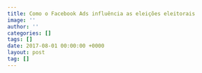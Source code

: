 ```yaml
---
title: Como o Facebook Ads influência as eleições eleitorais
image: ''
author: ''
categories: []
tags: []
date: 2017-08-01 00:00:00 +0000
layout: post
tag: []
---
```

